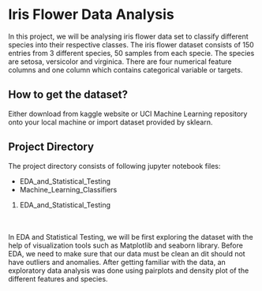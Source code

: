 # Iris Flower Data Analysis
In this project, we will be analysing iris flower data set to classify different species into their respective classes. The iris flower dataset consists of 150 entries from 3 different species, 50 samples from each specie. The species are setosa, versicolor and virginica. There are four numerical feature columns and one column which contains categorical variable or targets.

## How to get the dataset?
Either download from kaggle website or UCI Machine Learning repository onto your local machine or import dataset provided by sklearn. 

## Project Directory 
The project directory consists of following jupyter notebook files:
* EDA_and_Statistical_Testing 
* Machine_Learning_Classifiers

1. EDA_and_Statistical_Testing
<br>
<br>
In EDA and Statistical Testing, we will be first exploring the dataset with the help of visualization tools such as Matplotlib and seaborn library. Before EDA, we need to make sure that our data must be clean an dit should not have outliers and anomalies. After getting familiar with the data, an exploratory data analysis was done using pairplots and density plot of the different features and species. 


